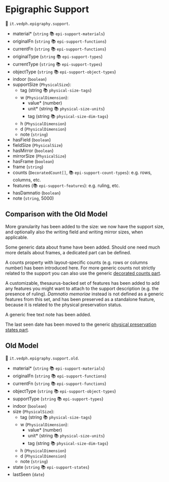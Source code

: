 # Epigraphic Support

🔑 `it.vedph.epigraphy.support`.

- material\* (`string` 📚 `epi-support-materials`)
- originalFn (`string` 📚 `epi-support-functions`)
- currentFn (`string` 📚 `epi-support-functions`)
- originalType (`string` 📚 `epi-support-types`)
- currentType (`string` 📚 `epi-support-types`)
- objectType (`string` 📚 `epi-support-object-types`)
- indoor (`boolean`)
- supportSize (`PhysicalSize`):
  - tag (string 📚 `physical-size-tags`)
  - w (`PhysicalDimension`):
    - value\* (number)
    - unit\* (string 📚 `physical-size-units`)
    - tag (string 📚 `physical-size-dim-tags`)
  - h (`PhysicalDimension`)
  - d (`PhysicalDimension`)
  - note (`string`)
- hasField (`boolean`)
- fieldSize (`PhysicalSize`)
- hasMirror (`boolean`)
- mirrorSize (`PhysicalSize`)
- hasFrame (`boolean`)
- frame (`string`)
- counts (`DecoratedCount[]`, 📚 `epi-support-count-types`): e.g. rows, columns, etc.
- features (📚 `epi-support-features`): e.g. ruling, etc.
- hasDamnatio (`boolean`)
- note (`string`, 5000)

## Comparison with the Old Model

More granularity has been added to the size: we now have the support size, and optionally also the writing field and writing mirror sizes, when applicable.

Some generic data about frame have been added. Should one need much more details about frames, a dedicated part can be defined.

A counts property with layout-specific counts (e.g. rows or columns number) has been introduced here. For more generic counts not strictly related to the support you can also use the generic [decorated counts part](https://github.com/vedph/cadmus-general/blob/master/docs/decorated-counts.md).

A customizable, thesaurus-backed set of features has been added to add any features you might want to attach to the support description (e.g. the presence of ruling). _Damnatio memoriae_ instead is not defined as a generic features from this set, and has been preserved as a standalone feature, because it is related to the physical preservation status.

A generic free text note has been added.

The last seen date has been moved to the generic [physical preservation states part](https://github.com/vedph/cadmus-general/blob/master/docs/physical-states.md).

## Old Model

🔑 `it.vedph.epigraphy.support.old`.

- material\* (`string` 📚 `epi-support-materials`)
- originalFn (`string` 📚 `epi-support-functions`)
- currentFn (`string` 📚 `epi-support-functions`)
- objectType (`string` 📚 `epi-support-object-types`)
- supportType (`string` 📚 `epi-support-types`)
- indoor (`boolean`)
- size (`PhysicalSize`):
  - tag (string 📚 `physical-size-tags`)
  - w (`PhysicalDimension`):
    - value\* (number)
    - unit\* (string 📚 `physical-size-units`)
    - tag (string 📚 `physical-size-dim-tags`)
  - h (`PhysicalDimension`)
  - d (`PhysicalDimension`)
  - note (`string`)
- state (`string` 📚 `epi-support-states`)
- lastSeen (`date`)
